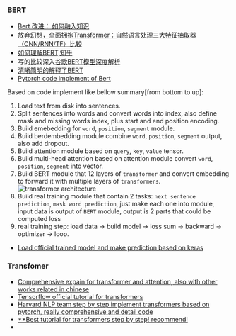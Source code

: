 ### BERT

 - [Bert 改进： 如何融入知识](https://zhuanlan.zhihu.com/p/69941989)
 - [放弃幻想，全面拥抱Transformer：自然语言处理三大特征抽取器（CNN/RNN/TF）比较](https://zhuanlan.zhihu.com/p/54743941)
 - [如何理解BERT,知乎](https://www.zhihu.com/question/298203515)
 - 写的比较深入[谷歌BERT模型深度解析](https://blog.csdn.net/qq_39521554/article/details/83062188) 
 - [清晰简明的解释了BERT](https://www.cnblogs.com/huangyc/p/9813907.html)
 - [Pytorch code implement of Bert](https://github.com/codertimo/BERT-pytorch)
  
  Based on code implement like bellow summary[from bottom to up]:
  1. Load text from disk into sentences.
  2. Split sentences into words and convert words into index, also define mask and missing words index, plus start and end position encoding.
  3. Build emebedding for `word`, `position`, `segment` module.
  4. Build berdembedding module combine `word`, `position`, `segment` output, also add dropout.
  5. Build attention module based on `query`, `key`, `value` tensor.
  6. Build multi-head attention based on attention module convert `word`, `position`, `segment` into vector.
  7. Build BERT module that 12 layers of `transformer` and convert embedding to forward it with multiple layers of `transformers`. ![transformer architecture](https://lilianweng.github.io/lil-log/assets/images/transformer.png)
  8. Build real training module that contain 2 tasks: `next sentence prediction`, `mask word prediction`, just make each one into module, input data is output of `BERT` module, output is 2 parts that could be computed loss
  9.  real training step: load data -> build model -> loss sum -> backward -> optimizer -> loop.

 - [Load official trained model and make prediction based on keras](https://github.com/CyberZHG/keras-bert#Load-Official-Pre-trained-Models)


### Transfomer

- [Comprehensive expain for transformer and attention, also with other works related in chinese](https://lilianweng.github.io/lil-log/2018/06/24/attention-attention.html)
- [Tensorflow official tutorial for transformers](https://github.com/tensorflow/nmt)
- [Harvard NLP team step by step implement transformers based on pytorch, really comprehensive and detail code](http://nlp.seas.harvard.edu/2018/04/03/attention.html)
- [**Best tutorial for transformers step by step! recommend!](https://jalammar.github.io/illustrated-transformer/)
- 